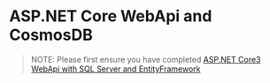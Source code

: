 # ASP.NET Core WebApi and CosmosDB

>NOTE: Please first ensure you have completed [ASP.NET Core3 WebApi with SQL Server and EntityFramework](ASP.NET%20netCore%203.0%20WebApi%20SQL%20Server%20and%20EntityFramework.md)
